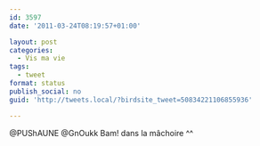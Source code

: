 ```yaml
---
id: 3597
date: '2011-03-24T08:19:57+01:00'

layout: post
categories:
  - Vis ma vie
tags:
  - tweet
format: status
publish_social: no
guid: 'http://tweets.local/?birdsite_tweet=50834221106855936'

---
```


@PUShAUNE @GnOukk Bam! dans la mâchoire ^^
